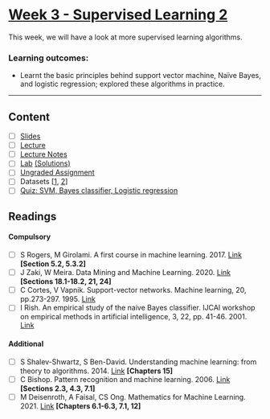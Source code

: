 # [Week 3 - Supervised Learning 2]()
This week, we will have a look at more supervised learning algorithms. 

### Learning outcomes:
- Learnt the basic principles behind support vector machine, Naïve Bayes, and logistic regression; 
explored these algorithms in practice.

---

## Content
- [ ] [Slides](https://canvas.sussex.ac.uk/courses/31315/files/5575143?wrap=1)
- [ ] [Lecture](https://sussex.cloud.panopto.eu/Panopto/Pages/Viewer.aspx?id=a80b784a-d17f-466c-be98-b28000f7e3a5)
- [ ] [Lecture Notes]()
- [ ] [Lab](https://github.com/LukeBirkett/study-planner/blob/main/934G5_Machine_Learning/week_3/Week%203.ipynb) [(Solutions)](https://github.com/LukeBirkett/study-planner/blob/main/934G5_Machine_Learning/week_3/Week%203_with%20solutions.ipynb)
- [ ] [Ungraded Assignment](https://github.com/LukeBirkett/study-planner/blob/main/934G5_Machine_Learning/week_3/Week%203_assignments.ipynb)
- [ ] Datasets [[1](https://github.com/LukeBirkett/study-planner/blob/main/934G5_Machine_Learning/week_3/curated_data_1month_2010-2022_nonans.csv), [2](https://github.com/LukeBirkett/study-planner/blob/main/934G5_Machine_Learning/week_3/Metadata_VARIABLES.xlsx)]
- [ ] [Quiz: SVM, Bayes classifier, Logistic regression](https://canvas.sussex.ac.uk/courses/31315/quizzes/50387)
 
## Readings
#### Compulsory
- [ ] S Rogers, M Girolami. A first course in machine learning. 2017. [Link](https://readinglists.sussex.ac.uk/leganto/nui/citation/20811019840002461?institute=44SUS_INST&auth=SAML) **[Section 5.2, 5.3.2]**
- [ ] J Zaki, W Meira. Data Mining and Machine Learning. 2020. [Link](https://readinglists.sussex.ac.uk/leganto/nui/citation/22133526900002461?institute=44SUS_INST&auth=SAML) **[Sections 18.1-18.2, 21, 24]**
- [ ] C Cortes, V Vapnik. Support-vector networks. Machine learning, 20, pp.273-297. 1995. [Link](https://readinglists.sussex.ac.uk/leganto/nui/citation/20811019930002461?institute=44SUS_INST&auth=SAML)
- [ ] I Rish. An empirical study of the naive Bayes classifier. IJCAI workshop on empirical methods in artificial intelligence, 3, 22, pp. 41-46. 2001. [Link](https://readinglists.sussex.ac.uk/leganto/nui/citation/22198469060002461?institute=44SUS_INST&auth=SAML)

#### Additional
- [ ] S Shalev-Shwartz, S Ben-David. Understanding machine learning: from theory to algorithms. 2014. [Link](https://readinglists.sussex.ac.uk/leganto/nui/citation/20811019830002461?institute=44SUS_INST&auth=SAML) **[Chapters 15]**
- [ ] C Bishop. Pattern recognition and machine learning. 2006. [Link](https://readinglists.sussex.ac.uk/leganto/nui/citation/20811019850002461?institute=44SUS_INST&auth=SAML) **[Sections 2.3, 4.3, 7.1]**
- [ ] M Deisenroth, A Faisal, CS Ong. Mathematics for Machine Learning. 2021. [Link](https://readinglists.sussex.ac.uk/leganto/nui/citation/20811019860002461?institute=44SUS_INST&auth=SAML) **[Chapters 6.1-6.3, 7.1, 12]**
